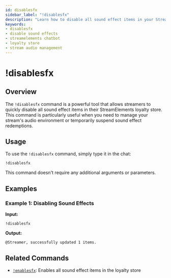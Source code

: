 ```yaml
---
id: disablesfx
sidebar_label: "!disablesfx"
description: "Learn how to disable all sound effect items in your StreamElements loyalty store using the !disablesfx command. Manage your stream's audio easily with this simple chatbot command."
keywords:
- disablesfx
- disable sound effects
- streamelements chatbot
- loyalty store
- stream audio management
---
```


# !disablesfx

## Overview

The `!disablesfx` command is a powerful tool that allows streamers to quickly disable all sound effect items in their StreamElements loyalty store. This command is particularly useful when you need to manage your stream's audio environment or temporarily suspend sound effect redemptions.

## Usage

To use the `!disablesfx` command, simply type it in the chat:

```
!disablesfx
```

This command doesn't require any additional arguments or parameters.

## Examples

### Example 1: Disabling Sound Effects

**Input:**
```
!disablesfx
```

**Output:**
```
@Streamer, successfully updated 1 items.
```

## Related Commands

- [`!enablesfx`](enablesfx.md): Enables all sound effect items in the loyalty store
